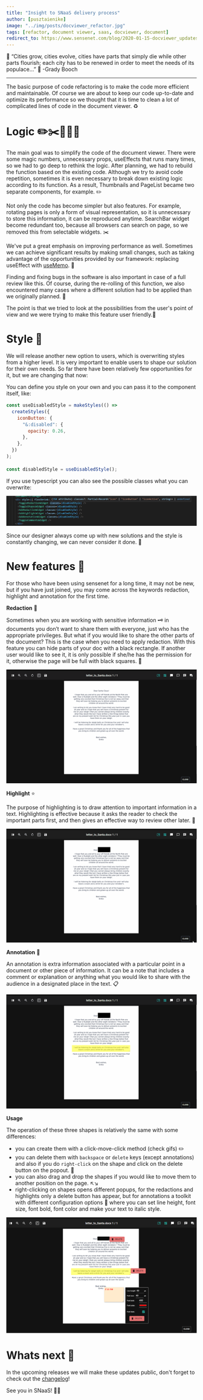 ```yaml
---
title: "Insight to SNaaS delivery process"
author: [pusztaienike]
image: "../img/posts/docviewer_refactor.jpg"
tags: [refactor, document viewer, saas, docviewer, document]
redirect_to: https://www.sensenet.com/blog/2020-01-15-docviewer_updates
---
```


🌇 “Cities grow, cities evolve, cities have parts that simply die while other parts flourish; each city has to be renewed in order to meet the needs of its populace…” 🌆 -Grady Booch

---

The basic purpose of code refactoring is to make the code more efficient and maintainable. Of course we are about to keep our code up-to-date and optimize its performance so we thought that it is time to clean a lot of complicated lines of code in the document viewer. ♻️

# Logic ✏️✂️🚀🐛👭

The main goal was to simplify the code of the document viewer. There were some magic numbers, unnecessary props, useEffects that runs many times, so we had to go deep to rethink the logic. After planning, we had to rebuild the function based on the existing code. Although we try to avoid code repetition, sometimes it is even necessary to break down existing logic according to its function. As a result, Thumbnails and PageList became two separate components, for example. ✏️

Not only the code has become simpler but also features. For example, rotating pages is only a form of visual representation, so it is unnecessary to store this information, it can be reproduced anytime. SearchBar widget become redundant too, because all browsers can search on page, so we removed this from selectable widgets. ✂️

We've put a great emphasis on improving performance as well. Sometimes we can achieve significant results by making small changes, such as taking advantage of the opportunities provided by our framework: replacing useEffect with [useMemo](https://reactjs.org/docs/hooks-reference.html#usememo). 🚀

Finding and fixing bugs in the software is also important in case of a full review like this. Of course, during the re-rolling of this function, we also encountered many cases where a different solution had to be applied than we originally planned. 🐛

The point is that we tried to look at the possibilities from the user's point of view and we were trying to make this feature user friendly.👭

# Style 🎨

We will release another new option to users, which is overwriting styles from a higher level. It is very important to enable users to shape our solution for their own needs. So far there have been relatively few opportunities for it, but we are changing that now:

You can define you style on your own and you can pass it to the component itself, like:

```javascript
const useDisabledStyle = makeStyles(() =>
  createStyles({
    iconButton: {
      "&:disabled": {
        opacity: 0.26,
      },
    },
  })
);

const disabledStyle = useDisabledStyle();
```

If you use typescript you can also see the possible classes what you can overwrite:

<p align="center">
<img src="/img/posts/docviewer/overwrite_styles.png">
</p>

Since our designer always come up with new solutions and the style is constantly changing, we can never consider it done. 🎡

# New features 🎉

For those who have been using sensenet for a long time, it may not be new, but if you have just joined, you may come across the keywords redaction, highlight and annotation for the first time.

**Redaction** 🔳

Sometimes when you are working with sensitive information 🗝️ in documents you don’t want to share them with everyone, just who has the appropriate privileges. But what if you would like to share the other parts of the document? This is the case when you need to apply redaction.
With this feature you can hide parts of your doc with a black rectangle. If another user would like to see it, it is only possible if she/he has the permission for it, otherwise the page will be full with black squares. 🙈

<p align="center">
<img src="/img/posts/docviewer/redaction.gif">
</p>

**Highlight** ⭐

The purpose of highlighting is to draw attention to important information in a text. Highlighting is effective because it asks the reader to check the important parts first, and then gives an effective way to review other later. 📑

<p align="center">
<img src="/img/posts/docviewer/highlight.gif">
</p>

**Annotation** 💬

An annotation is extra information associated with a particular point in a document or other piece of information. It can be a note that includes a comment or explanation or anything what you would like to share with the audience in a designated place in the text. 📋

<p align="center">
<img src="/img/posts/docviewer/annotation.gif">
</p>

**Usage**

The operation of these three shapes is relatively the same with some differences:
- you can create them with a click-move-click method (check gifs) ✏️
- you can delete them with `backspace` or `delete` keys (except annotations) and also if you do `right-click` on the shape and click on the delete button on the popout. 🚮
- you can also drag and drop the shapes if you would like to move them to another position on the page. ↖️↘️
- right-clicking on shapes opens different popups, for the redactions and highlights only a delete button has appear, but for annotations a toolkit with different configuration options 🔧 where you can set line height, font size, font bold, font color and make your text to italic style.

<p align="center">
<img src="/img/posts/docviewer/right-click.png">
</p>

# Whats next 📅

In the upcoming releases we will make these updates public, don't forget to check out the [changelog](https://www.sensenet.com/frontend-updates)!

See you in SNaaS! 🚀🎉
